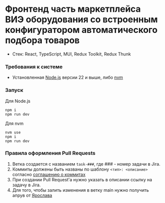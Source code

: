 # Фронтенд часть маркетплейса ВИЭ оборудования со встроенным конфигуратором автоматического подбора товаров

* Стек: React, TypeScript, MUI, Redux Toolkit, Redux Thunk

### Требования к системе

* Установленная [Node.js](https://nodejs.org/en) версии 22 и выше, либо [nvm](https://github.com/nvm-sh/nvm)

### Запуск

Для Node.js
```
npm i
npm run dev
```

Для nvm
```
nvm use
npm i
npm run dev
```

### Правила оформления Pull Requests

1. Ветка создается с названием `task-###`, где ### - номер задачи в Jira.
2. Коммиты должены быть названы по шаблону `<тип>: <описание>` согласно [соглашению о коммитах](https://www.conventionalcommits.org/ru/v1.0.0/)
3. При создании Pull Request'а нужно указать в описании ссылку на задачу в Jira.
4. Для того, чтобы залить изменения в ветку main нужно получить апрув от [Ярослава](https://t.me/Yaroslav738)